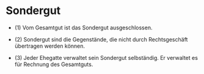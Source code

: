 # Sondergut

- (1) Vom Gesamtgut ist das Sondergut ausgeschlossen.

- (2) Sondergut sind die Gegenstände, die nicht durch Rechtsgeschäft übertragen werden können.

- (3) Jeder Ehegatte verwaltet sein Sondergut selbständig. Er verwaltet es für Rechnung des Gesamtguts.

